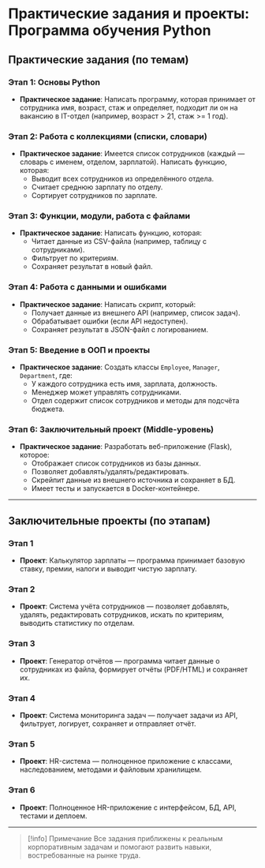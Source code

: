 # Практические задания и проекты: Программа обучения Python

## Практические задания (по темам)

### Этап 1: Основы Python
- **Практическое задание**: Написать программу, которая принимает от сотрудника имя, возраст, стаж и определяет, подходит ли он на вакансию в IT-отдел (например, возраст > 21, стаж >= 1 год).

### Этап 2: Работа с коллекциями (списки, словари)
- **Практическое задание**: Имеется список сотрудников (каждый — словарь с именем, отделом, зарплатой). Написать функцию, которая:
  - Выводит всех сотрудников из определённого отдела.
  - Считает среднюю зарплату по отделу.
  - Сортирует сотрудников по зарплате.

### Этап 3: Функции, модули, работа с файлами
- **Практическое задание**: Написать функцию, которая:
  - Читает данные из CSV-файла (например, таблицу с сотрудниками).
  - Фильтрует по критериям.
  - Сохраняет результат в новый файл.

### Этап 4: Работа с данными и ошибками
- **Практическое задание**: Написать скрипт, который:
  - Получает данные из внешнего API (например, список задач).
  - Обрабатывает ошибки (если API недоступен).
  - Сохраняет результат в JSON-файл с логированием.

### Этап 5: Введение в ООП и проекты
- **Практическое задание**: Создать классы `Employee`, `Manager`, `Department`, где:
  - У каждого сотрудника есть имя, зарплата, должность.
  - Менеджер может управлять сотрудниками.
  - Отдел содержит список сотрудников и методы для подсчёта бюджета.

### Этап 6: Заключительный проект (Middle-уровень)
- **Практическое задание**: Разработать веб-приложение (Flask), которое:
  - Отображает список сотрудников из базы данных.
  - Позволяет добавлять/удалять/редактировать.
  - Скрейпит данные из внешнего источника и сохраняет в БД.
  - Имеет тесты и запускается в Docker-контейнере.

---

## Заключительные проекты (по этапам)

### Этап 1
- **Проект**: Калькулятор зарплаты — программа принимает базовую ставку, премии, налоги и выводит чистую зарплату.

### Этап 2
- **Проект**: Система учёта сотрудников — позволяет добавлять, удалять, редактировать сотрудников, искать по критериям, выводить статистику по отделам.

### Этап 3
- **Проект**: Генератор отчётов — программа читает данные о сотрудниках из файла, формирует отчёты (PDF/HTML) и сохраняет их.

### Этап 4
- **Проект**: Система мониторинга задач — получает задачи из API, фильтрует, логирует, сохраняет и отправляет отчёт.

### Этап 5
- **Проект**: HR-система — полноценное приложение с классами, наследованием, методами и файловым хранилищем.

### Этап 6
- **Проект**: Полноценное HR-приложение с интерфейсом, БД, API, тестами и деплоем.

---

> [!info] Примечание
> Все задания приближены к реальным корпоративным задачам и помогают развить навыки, востребованные на рынке труда.